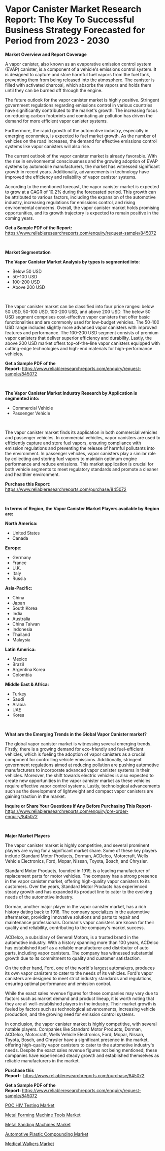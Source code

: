 <p><h1>Vapor Canister Market Research Report: The Key To Successful Business Strategy Forecasted for Period from 2023 - 2030</h1></p><p><strong>Market Overview and Report Coverage</strong></p>
<p><p>A vapor canister, also known as an evaporative emission control system (EVAP) canister, is a component of a vehicle's emissions control system. It is designed to capture and store harmful fuel vapors from the fuel tank, preventing them from being released into the atmosphere. The canister is filled with activated charcoal, which absorbs the vapors and holds them until they can be burned off through the engine.</p><p>The future outlook for the vapor canister market is highly positive. Stringent government regulations regarding emissions control in various countries have significantly contributed to the market's growth. The increasing focus on reducing carbon footprints and combating air pollution has driven the demand for more efficient vapor canister systems.</p><p>Furthermore, the rapid growth of the automotive industry, especially in emerging economies, is expected to fuel market growth. As the number of vehicles on the road increases, the demand for effective emissions control systems like vapor canisters will also rise.</p><p>The current outlook of the vapor canister market is already favorable. With the rise in environmental consciousness and the growing adoption of EVAP systems by automobile manufacturers, the market has witnessed significant growth in recent years. Additionally, advancements in technology have improved the efficiency and reliability of vapor canister systems.</p><p>According to the mentioned forecast, the vapor canister market is expected to grow at a CAGR of 10.2% during the forecasted period. This growth can be attributed to various factors, including the expansion of the automotive industry, increasing regulations for emissions control, and rising environmental concerns. Overall, the vapor canister market holds promising opportunities, and its growth trajectory is expected to remain positive in the coming years.</p></p>
<p><strong>Get a Sample PDF of the Report:</strong> <a href="https://www.reliableresearchreports.com/enquiry/request-sample/845072">https://www.reliableresearchreports.com/enquiry/request-sample/845072</a></p>
<p>&nbsp;</p>
<p><strong>Market Segmentation</strong></p>
<p><strong>The Vapor Canister Market Analysis by types is segmented into:</strong></p>
<p><ul><li>Below 50 USD</li><li>50-100 USD</li><li>100-200 USD</li><li>Above 200 USD</li></ul></p>
<p>&nbsp;</p>
<p><p>The vapor canister market can be classified into four price ranges: below 50 USD, 50-100 USD, 100-200 USD, and above 200 USD. The below 50 USD segment comprises cost-effective vapor canisters that offer basic functionalities and are commonly used for low-budget vehicles. The 50-100 USD range includes slightly more advanced vapor canisters with improved features and performance. The 100-200 USD segment consists of premium vapor canisters that deliver superior efficiency and durability. Lastly, the above 200 USD market offers top-of-the-line vapor canisters equipped with cutting-edge technologies and high-end materials for high-performance vehicles.</p></p>
<p><strong>Get a Sample PDF of the Report:</strong>&nbsp;<a href="https://www.reliableresearchreports.com/enquiry/request-sample/845072">https://www.reliableresearchreports.com/enquiry/request-sample/845072</a></p>
<p>&nbsp;</p>
<p><strong>The Vapor Canister Market Industry Research by Application is segmented into:</strong></p>
<p><ul><li>Commercial Vehicle</li><li>Passenger Vehicle</li></ul></p>
<p>&nbsp;</p>
<p><p>The vapor canister market finds its application in both commercial vehicles and passenger vehicles. In commercial vehicles, vapor canisters are used to efficiently capture and store fuel vapors, ensuring compliance with emission regulations and preventing the release of harmful pollutants into the environment. In passenger vehicles, vapor canisters play a similar role by collecting and storing fuel vapors to maintain optimum engine performance and reduce emissions. This market application is crucial for both vehicle segments to meet regulatory standards and promote a cleaner and healthier environment.</p></p>
<p><strong>Purchase this Report:</strong>&nbsp; <a href="https://www.reliableresearchreports.com/purchase/845072">https://www.reliableresearchreports.com/purchase/845072</a></p>
<p>&nbsp;</p>
<p><strong>In terms of Region, the Vapor Canister Market Players available by Region are:</strong></p>
<p>
    <p> <strong> North America: </strong>
        <ul>
            <li>United States</li>
            <li>Canada</li>
        </ul>
        </p> 
    <p> <strong> Europe: </strong>
        <ul>
            <li>Germany</li>
            <li>France</li>
            <li>U.K.</li>
            <li>Italy</li>
            <li>Russia</li>
        </ul>
        </p> 
    <p> <strong> Asia-Pacific: </strong>
        <ul>
            <li>China</li>
            <li>Japan</li>
            <li>South Korea</li>
            <li>India</li>
            <li>Australia</li>
            <li>China Taiwan</li>
            <li>Indonesia</li>
            <li>Thailand</li>
            <li>Malaysia</li>
        </ul>
        </p> 
    <p> <strong> Latin America: </strong>
        <ul>
            <li>Mexico</li>
            <li>Brazil</li>
            <li>Argentina Korea</li>
            <li>Colombia</li>
        </ul>
        </p> 
    <p> <strong> Middle East & Africa: </strong>
        <ul>
            <li>Turkey</li>
            <li>Saudi</li>
            <li>Arabia</li>
            <li>UAE</li>
            <li>Korea</li>
        </ul>
    </p>
    </p>
<p>&nbsp;</p>
<p><strong>What are the Emerging Trends in the Global Vapor Canister market?</strong></p>
<p><p>The global vapor canister market is witnessing several emerging trends. Firstly, there is a growing demand for eco-friendly and fuel-efficient vehicles, which is fueling the adoption of vapor canisters as a crucial component for controlling vehicle emissions. Additionally, stringent government regulations aimed at reducing pollution are pushing automotive manufacturers to incorporate advanced vapor canister systems in their vehicles. Moreover, the shift towards electric vehicles is also expected to create new opportunities in the vapor canister market as these vehicles require effective vapor control systems. Lastly, technological advancements such as the development of lightweight and compact vapor canisters are gaining traction in the market.</p></p>
<p><strong>Inquire or Share Your Questions If Any Before Purchasing This Report</strong>- <a href="https://www.reliableresearchreports.com/enquiry/pre-order-enquiry/845072">https://www.reliableresearchreports.com/enquiry/pre-order-enquiry/845072</a></p>
<p>&nbsp;</p>
<p><strong>Major Market Players</strong></p>
<p><p>The vapor canister market is highly competitive, and several prominent players are vying for a significant market share. Some of these key players include Standard Motor Products, Dorman, ACDelco, Motorcraft, Wells Vehicle Electronics, Ford, Mopar, Nissan, Toyota, Bosch, and Chrysler.</p><p>Standard Motor Products, founded in 1919, is a leading manufacturer of replacement parts for motor vehicles. The company has a strong presence in the vapor canister market, offering high-quality vapor canisters to its customers. Over the years, Standard Motor Products has experienced steady growth and has expanded its product line to cater to the evolving needs of the automotive industry.</p><p>Dorman, another major player in the vapor canister market, has a rich history dating back to 1918. The company specializes in the automotive aftermarket, providing innovative solutions and parts to repair and maintenance professionals. Dorman's vapor canisters are known for their quality and reliability, contributing to the company's market success.</p><p>ACDelco, a subsidiary of General Motors, is a trusted brand in the automotive industry. With a history spanning more than 100 years, ACDelco has established itself as a reliable manufacturer and distributor of auto parts, including vapor canisters. The company has witnessed substantial growth due to its commitment to quality and customer satisfaction.</p><p>On the other hand, Ford, one of the world's largest automakers, produces its own vapor canisters to cater to the needs of its vehicles. Ford's vapor canisters are designed to meet strict industry standards and regulations, ensuring optimal performance and emission control.</p><p>While the exact sales revenue figures for these companies may vary due to factors such as market demand and product lineup, it is worth noting that they are all well-established players in the industry. Their market growth is fueled by factors such as technological advancements, increasing vehicle production, and the growing need for emission control systems.</p><p>In conclusion, the vapor canister market is highly competitive, with several notable players. Companies like Standard Motor Products, Dorman, ACDelco, Motorcraft, Wells Vehicle Electronics, Ford, Mopar, Nissan, Toyota, Bosch, and Chrysler have a significant presence in the market, offering high-quality vapor canisters to cater to the automotive industry's needs. Despite the exact sales revenue figures not being mentioned, these companies have experienced steady growth and established themselves as reliable manufacturers in the market.</p></p>
<p><strong>Purchase this Report:</strong>&nbsp;&nbsp;<a href="https://www.reliableresearchreports.com/purchase/845072">https://www.reliableresearchreports.com/purchase/845072</a></p>
<p></p>
<p><strong>Get a Sample PDF of the Report:</strong>&nbsp;<a href="https://www.reliableresearchreports.com/enquiry/request-sample/845072">https://www.reliableresearchreports.com/enquiry/request-sample/845072</a></p>
<p><p><a href="https://www.linkedin.com/pulse/poc-hiv-testing-market-size-share-amp-trends-analysis-report-qbave/">POC HIV Testing Market</a></p><p><a href="https://medium.com/@omamuller06/metal-forming-machine-tools-market-size-reveals-the-best-marketing-channels-in-global-industry-bda9eb7821c4">Metal Forming Machine Tools Market</a></p><p><a href="https://medium.com/@geneeffertz/metal-sanding-machines-market-research-report-its-history-and-forecast-2023-to-2030-d1d4d2a3809e">Metal Sanding Machines Market</a></p><p><a href="https://github.com/pizolina/Market-Research-Report-List-1/blob/main/automotive-plastic-compounding-market.md">Automotive Plastic Compounding Market</a></p><p><a href="https://www.linkedin.com/pulse/medical-walkers-market-size-growth-forecast-from-2023--reobe/">Medical Walkers Market</a></p></p>